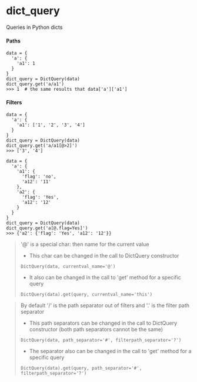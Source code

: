 # dict_query
Queries in Python dicts

#### Paths
```
data = {
  'a': {
    'a1': 1
  }
}
dict_query = DictQuery(data)
dict_query.get('a/a1')
>>> 1  # the same results that data['a']['a1']
```

#### Filters
```
data = {
  'a': {
    'a1': ['1', '2', '3', '4']
  }
}
dict_query = DictQuery(data)
dict_query.get('a/a1[@>2]')
>>> ['3', '4']
```

```
data = {
  'a': {
    'a1': {
      'flag': 'no',
      'a12': '11'
    },
    'a2': {
      'flag': 'Yes',
      'a12': '12'
    }
  }
}
dict_query = DictQuery(data)
dict_query.get('a[@.flag=Yes]')
>>> {'a2': {'flag': 'Yes', 'a12': '12'}}
```

>'@' is a special char: then name for the current value
>* This char can be changed in the call to DictQuery constructor
>```
>DictQuery(data, currentval_name='@')
>```
>* It also can be changed in the call to 'get' method for a specific query
>```
>DictQuery(data).get(query, currentval_name='this')
>```

>By default '/' is the path separator out of filters and '.' is the filter path separator
>* This path separators can be changed in the call to DictQuery constructor (both path separators cannot be the same)
>```
>DictQuery(data, path_separator='#', filterpath_separator='?')
>```
>
>* The separator also can be changed in the call to 'get' method for a specific query
>```
>DictQuery(data).get(query, path_separator='#', filterpath_separator='?')
>```
